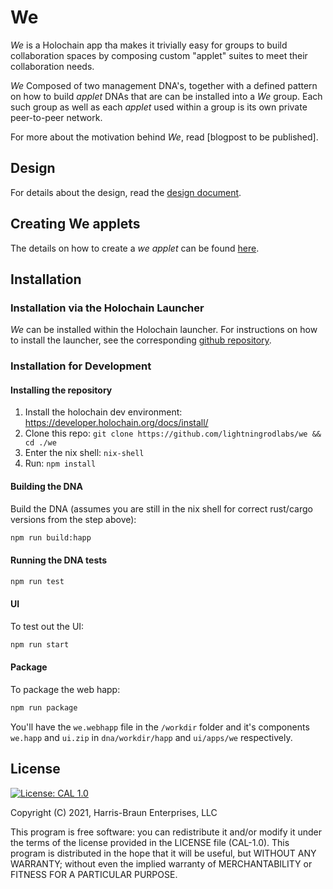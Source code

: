 # We

*We* is a Holochain app tha makes it trivially easy for groups to build collaboration spaces by composing custom "applet" suites to meet their collaboration needs. 

*We* Composed of two management DNA's, together with a defined pattern on how to build *applet* DNAs that are can be installed into a *We* group. Each such group as well as each *applet* used within a group is its own private peer-to-peer network.

For more about the motivation behind *We*, read [blogpost to be published].

## Design

For details about the design, read the [design document](docs/DESIGN.md).

## Creating We applets

The details on how to create a *we applet* can be found [here](docs/how-to-create-an-applet.md).

## Installation

### Installation via the Holochain Launcher

*We* can be installed within the Holochain launcher. For instructions on how to install the launcher, see the corresponding [github repository](https://github.com/holochain/launcher).

### Installation for Development

#### Installing the repository

1. Install the holochain dev environment: https://developer.holochain.org/docs/install/
2. Clone this repo: `git clone https://github.com/lightningrodlabs/we && cd ./we`
3. Enter the nix shell: `nix-shell`
4. Run: `npm install`

#### Building the DNA

Build the DNA (assumes you are still in the nix shell for correct rust/cargo versions from the step above):

```bash
npm run build:happ
```

#### Running the DNA tests
```bash
npm run test
```

#### UI

To test out the UI:

``` bash
npm run start
```

#### Package

To package the web happ:

``` bash
npm run package
```

You'll have the `we.webhapp` file in the `/workdir` folder and it's components `we.happ` and `ui.zip` in `dna/workdir/happ` and `ui/apps/we` respectively.

## License
[![License: CAL 1.0](https://img.shields.io/badge/License-CAL%201.0-blue.svg)](https://github.com/holochain/cryptographic-autonomy-license)

  Copyright (C) 2021, Harris-Braun Enterprises, LLC

This program is free software: you can redistribute it and/or modify it under the terms of the license
provided in the LICENSE file (CAL-1.0).  This program is distributed in the hope that it will be useful,
but WITHOUT ANY WARRANTY; without even the implied warranty of MERCHANTABILITY or FITNESS FOR A PARTICULAR PURPOSE.
